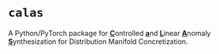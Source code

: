 **``calas``**
===============

A Python/PyTorch package for <b><u>C</u></b>ontrolled <b><u>a</u></b>nd <b><u>L</u></b>inear <b><u>A</u></b>nomaly <b><u>S</u></b>ynthesization for Distribution Manifold Concretization.
